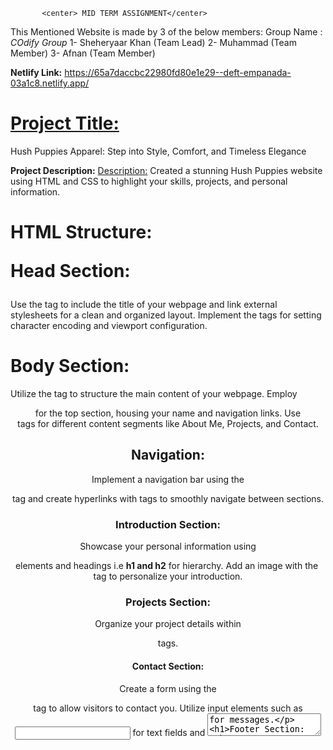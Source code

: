            <center> MID TERM ASSIGNMENT</center>


This Mentioned Website is made by 3 of the below members:
Group Name : <i>COdify Group</i>
1- Sheheryaar Khan (Team Lead)
2- Muhammad (Team Member)
3- Afnan (Team Member)


<b>Netlify Link:</b>
https://65a7daccbc22980fd80e1e29--deft-empanada-03a1c8.netlify.app/


<h1><u>Project Title:</h1></u>
Hush Puppies Apparel: Step into Style, Comfort, and Timeless Elegance

<b>Project Description:</b>
<u>Description:</u>
Created a stunning Hush Puppies website using HTML and CSS to highlight your skills, projects, and personal information.

<h1>HTML Structure:

Head Section:</h1>

Use the <head> tag to include the title of your webpage and link external stylesheets for a clean and organized layout.
Implement the <meta> tags for setting character encoding and viewport configuration.
<h1>Body Section:</h1>

Utilize the <body> tag to structure the main content of your webpage.
Employ <header> for the top section, housing your name and navigation links.
Use <section> tags for different content segments like About Me, Projects, and Contact.
<h1>Navigation:</h1>

Implement a navigation bar using the <nav> tag and create hyperlinks with <a> tags to smoothly navigate between sections.
<h1>Introduction Section:</h1>

Showcase your personal information using <div> elements and headings i.e <b>h1 and h2</b> for hierarchy.
Add an image with the <img> tag to personalize your introduction.
<h1>Projects Section:</h1>

Organize your project details within <article> tags.

<h1>Contact Section:</h1>

Create a form using the <form> tag to allow visitors to contact you.
Utilize input elements such as <input> for text fields and <textarea> for messages.
<h1>Footer Section:</h1>

Use the <footer> tag to include copyright information and links to your social media profiles.
<h1>CSS Styling:</h1>

<h1>Global Styles:</h1>

Set font styles, colors, and spacing using global styles in the <style> tag or an external stylesheet.
Layout:

Implement CSS flexbox or grid layout for a responsive and visually appealing design.
Use the box-sizing property to control box models.
<h1>Header Styles:</h1>

Style the header section with a background color, text color, and padding for a polished look.
<h1>Navigation Styles:</h1>

Apply styling to the navigation bar, including hover effects for better user interaction.
<h1>Section Styles:</h1>

Customize each section with appropriate background colors, margins, and padding for a cohesive layout.
<h1>Form Styles:</h1>

Design the contact form with proper styling, including input field styles and a submit button.
<h1>Responsive Design:</h1>

Uses media queries to make our Website responsive on various devices, ensuring a seamless user experience.
<h1>Conclusion:</h1>
By combining HTML for structure and CSS for styling, this "Hush Puppies" project will result in a visually appealing and functional website that effectively presents your skills and projects to potential clients or employers.









